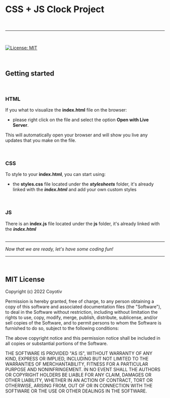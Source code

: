 # CSS + JS Clock Project
&nbsp;

---  

&nbsp; 
 
[![License: MIT](https://img.shields.io/badge/License-MIT-yellow.svg)](https://opensource.org/licenses/MIT)

&nbsp;  



## Getting started  
&nbsp;

### HTML  

  If you what to visualize the **index.html** file on the browser: 
  - please right click on the file and select the option **Open with Live Server**.  
    
  This will automatically open your browser and will show you live any updates that you make on the file.
  <p>&nbsp;</p>  

### CSS

To style to your **index.html**, you can start using: 
- the **styles.css** file located under the **_stylesheets_** folder, it's already linked with the **_index.html_** and add your own custom styles
<p>&nbsp;</p>  

### JS

There is an **index.js** file located under the **js** folder, it's already linked with the **_index.html_**  
&nbsp;  

---

_Now that we are ready, let's have some coding fun!_  

---

&nbsp;
## MIT License

Copyright (c) 2022 Coyotiv

Permission is hereby granted, free of charge, to any person obtaining a copy
of this software and associated documentation files (the "Software"), to deal
in the Software without restriction, including without limitation the rights
to use, copy, modify, merge, publish, distribute, sublicense, and/or sell
copies of the Software, and to permit persons to whom the Software is
furnished to do so, subject to the following conditions:

The above copyright notice and this permission notice shall be included in all
copies or substantial portions of the Software.

THE SOFTWARE IS PROVIDED "AS IS", WITHOUT WARRANTY OF ANY KIND, EXPRESS OR
IMPLIED, INCLUDING BUT NOT LIMITED TO THE WARRANTIES OF MERCHANTABILITY,
FITNESS FOR A PARTICULAR PURPOSE AND NONINFRINGEMENT. IN NO EVENT SHALL THE
AUTHORS OR COPYRIGHT HOLDERS BE LIABLE FOR ANY CLAIM, DAMAGES OR OTHER
LIABILITY, WHETHER IN AN ACTION OF CONTRACT, TORT OR OTHERWISE, ARISING FROM,
OUT OF OR IN CONNECTION WITH THE SOFTWARE OR THE USE OR OTHER DEALINGS IN THE
SOFTWARE.
